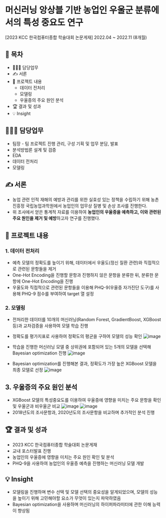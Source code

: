 # 머신러닝 앙상블 기반 농업인 우울군 분류에서의 특성 중요도 연구
[2023 KCC 한국컴퓨터종합 학술대회 논문게재]
2022.04 ~ 2022.11 (8개월)
## 📗 목차
  - 👨🏻‍💻 담당업무
  - ✍️ 서론
  - 📑 프로젝트 내용
    - 데이터 전처리
    - 모델링
    - 우울증의 주요 원인 분석
  - 🏆 결과 및 성과
  - 💡 Insight

## 👨🏻‍💻 담당업무
- 팀장 - 팀 프로젝트 진행 관리, 구성 기획 및 업무 분담, 발표
- 분석방법론 설계 및 검증
- EDA
- 데이터 전처리
- 모델링

## ✍️ 서론
- 농업 관련 인적 재해의 예방과 관리를 위한 실효성 있는 정책을 수립하기 위해 농촌진흥정 국립농업과학원에서 농업인의 업무상 질병 및 손상 조사를 진행한다.
- 위 조사에서 얻은 통계적 자료를 이용하여 **농업인의 우울증을 예측하고, 이와 관련된 주요 원인을 제거 및 예방**하고자 연구를 진행했다.

## 📑 프로젝트 내용
### 1. 데이터 전처리

- 예측 모델의 정확도를 높이기 위해, 데이터에서 우울도(정신 질환 관련)와 직접적으로 관련된 문항들을 제거
- One-Hot Encoding을 진행할 문항과 진행하지 않은 문항을 분류한 뒤, 분류한 문항에 One-Hot Encoding을 진행
- 우울도와 직접적으로 관련된 문항들을 이용해 PHQ-9(우울증 자가진단 도구)를 사용해 PHQ-9 점수를 부여하여 target 열 설정


### 2. 모델링

- 전처리한 데이터를 10개의 머신러닝(Random Forest, GradientBoost, XGBoost 등)과 교차검증을 사용하여 모델 학습 진행
- 정확도를 평가지표로 사용하여 정확도의 평균을 구하여 모델의 성능 확인
![image](https://github.com/DOYOON510/Farmer-depression-prediction/assets/129147977/18589a7d-c3d6-4e7e-8e5e-3bb2f0f57e7b)

- 학습을 진행한 머신러닝 모델 중 상위권에 포함되어 있는 5개의 모델을 선택해 Bayesian optimization 진행
![image](https://github.com/DOYOON510/Farmer-depression-prediction/assets/129147977/1c93a116-0764-4b01-8b21-7de282ade37e)

- Bayesian optimization를 진행해본 결과, 정확도가 가장 높은 XGBoost 모델을 최종 모델로 선정
![image](https://github.com/DOYOON510/Farmer-depression-prediction/assets/129147977/24d3c645-8999-4a76-a906-4381338c9115)


## 3. 우울증의 주요 원인 분석

- XGBoost 모델의 특성중요도를 이용하여 우울증에 영향을 미치는 주요 문항을 확인 및 우울군과 비우울군 비교
![image](https://github.com/DOYOON510/Farmer-depression-prediction/assets/129147977/28631982-1c82-40cd-b2ca-1f94e60ecf65)
![image](https://github.com/DOYOON510/Farmer-depression-prediction/assets/129147977/8a0ba7f1-476b-4984-a5ff-ac50942e06be)
- 2018년도의 조사문항과, 2020년도의 조사문항을 비교하며 추가적인 분석 진행


## 🏆 결과 및 성과
- 2023 KCC 한국컴퓨터종합 학술대회 논문게재
- 교내 포스터발표 진행
- 농업인의 우울증에 영향을 미치는 주요 원인 확인 및 분석
- PHQ-9을 사용하여 농업인의 우울증 예측을 진행하는 머신러닝 모델 개발

## 💡 Insight
- 모델링을 진행하며 변수 선택 및 모델 선택의 중요성을 알게되었으며, 모델의 성능을 높이기 위해 고민해야할 요소가 무엇이 있는지 파악하였음
- Bayesian optimization을 사용하며 머신러닝의 하이퍼파라미터에 관한 이해 능력이 향상됨
